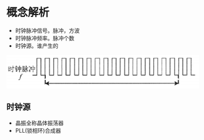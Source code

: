 # 概念解析
- 时钟脉冲信号。脉冲，方波
- 时钟脉冲频率。脉冲个数
- 时钟源。谁产生的

![](../photo/Pasted%20image%2020230423164702.png)

## 时钟源
- 晶振全称晶体振荡器
- PLL(锁相环)合成器